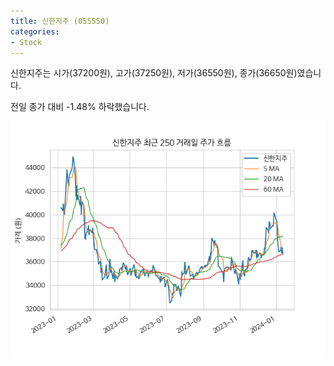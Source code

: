 ```yaml
---
title: 신한지주 (055550)
categories:
- Stock
---
```


신한지주는 시가(37200원), 고가(37250원), 저가(36550원), 종가(36650원)였습니다.

전일 종가 대비 -1.48% 하락했습니다.

<!-- more -->

![055550](/assets/images/stock/055550.png)